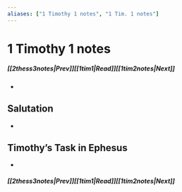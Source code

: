 ```yaml
---
aliases: ["1 Timothy 1 notes", "1 Tim. 1 notes"]
---
```

# 1 Timothy 1 notes
##### <span class=arrow-left></span>[[2thess3notes|Prev]]<span class=navigation-separator></span>[[1tim1|Read]]<span class=navigation-separator></span>[[1tim2notes|Next]]<span class=arrow-right></span>
- 
## Salutation
- 
## Timothy’s Task in Ephesus
- 
##### <span class=arrow-left></span>[[2thess3notes|Prev]]<span class=navigation-separator></span>[[1tim1|Read]]<span class=navigation-separator></span>[[1tim2notes|Next]]<span class=arrow-right></span>